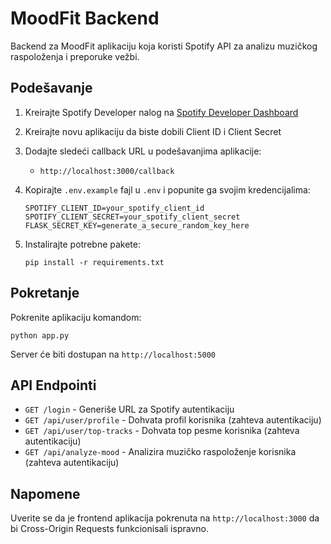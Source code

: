 # MoodFit Backend

Backend za MoodFit aplikaciju koja koristi Spotify API za analizu muzičkog raspoloženja i preporuke vežbi.

## Podešavanje

1. Kreirajte Spotify Developer nalog na [Spotify Developer Dashboard](https://developer.spotify.com/dashboard/)
2. Kreirajte novu aplikaciju da biste dobili Client ID i Client Secret
3. Dodajte sledeći callback URL u podešavanjima aplikacije:

   - `http://localhost:3000/callback`

4. Kopirajte `.env.example` fajl u `.env` i popunite ga svojim kredencijalima:

   ```
   SPOTIFY_CLIENT_ID=your_spotify_client_id
   SPOTIFY_CLIENT_SECRET=your_spotify_client_secret
   FLASK_SECRET_KEY=generate_a_secure_random_key_here
   ```

5. Instalirajte potrebne pakete:
   ```
   pip install -r requirements.txt
   ```

## Pokretanje

Pokrenite aplikaciju komandom:

```
python app.py
```

Server će biti dostupan na `http://localhost:5000`

## API Endpointi

- `GET /login` - Generiše URL za Spotify autentikaciju
- `GET /api/user/profile` - Dohvata profil korisnika (zahteva autentikaciju)
- `GET /api/user/top-tracks` - Dohvata top pesme korisnika (zahteva autentikaciju)
- `GET /api/analyze-mood` - Analizira muzičko raspoloženje korisnika (zahteva autentikaciju)

## Napomene

Uverite se da je frontend aplikacija pokrenuta na `http://localhost:3000` da bi Cross-Origin Requests funkcionisali ispravno.
